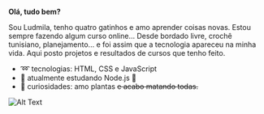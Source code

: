 **Olá, tudo bem?** 

Sou Ludmila, tenho quatro gatinhos e amo aprender coisas novas. Estou sempre fazendo algum curso online... Desde bordado livre, crochê tunisiano, planejamento... e foi assim que a tecnologia apareceu na minha vida.  Aqui posto projetos e resultados de cursos que tenho feito. 

 - :loop: tecnologias: HTML, CSS e JavaScript
 - :space_invader: atualmente estudando Node.js :space_invader:
 - :tada: curiosidades: amo plantas ~~e acabo matando todas.~~


![Alt Text](https://media.giphy.com/media/vFKqnCdLPNOKc/giphy.gif)



 


